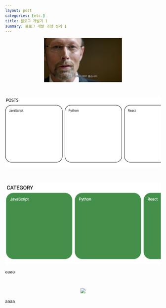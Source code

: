 ```yaml
---
layout: post
categories: [etc.]
title: 블로그 개발기 1
summary: 블로그 개발 과정 정리 1
---
```


<p align="center">
    <img src="/assets/images/2024-07-28-[etc.]-블로그-제작기-1-3.png" width="50%" height="50%">
</p><br>

<p align="center">
    <img src="/assets/images/2024-07-28-[etc.]-블로그-제작기-1-4.png">
</p><br>

<p align="center">
    <img src="/assets/images/2024-07-28-[etc.]-블로그-제작기-1-5.png">
    <figcaption>aaaa</figcaption>
</p><br>

<p align="center">
    <img src="/assets/images/2024-07-28-[etc.]-블로그-제작기-1-6.webp">
</p><figcaption>aaaa</figcaption><br>

